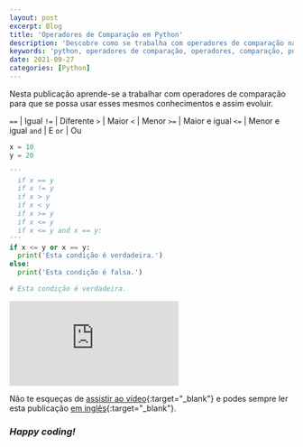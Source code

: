 ```yaml
---
layout: post
excerpt: Blog
title: 'Operadores de Comparação em Python'
description: 'Descobre como se trabalha com operadores de comparação na linguagem de programação Python. Obtém respostas às tuas dúvidas com a teoria e os exemplos apresentados.'
keywords: 'python, operadores de comparação, operadores, comparação, publicação'
date: 2021-09-27
categories: [Python]
---
```


Nesta publicação aprende-se a trabalhar com operadores de comparação para que se possa usar esses mesmos conhecimentos e assim evoluir.

`==` | Igual
`!=` | Diferente
`>` | Maior
`<` | Menor
`>=` | Maior e igual
`<=` | Menor e igual
`and` | E
`or` | Ou

```python
x = 10
y = 20

'''
  if x == y
  if x != y
  if x > y
  if x < y
  if x >= y
  if x <= y
  if x <= y and x == y:
'''
if x <= y or x == y:
  print('Esta condição é verdadeira.')
else:
  print('Esta condição é falsa.')

# Esta condição é verdadeira.
```

<div class="video-container">
  <iframe src="https://www.youtube.com/embed/hlTEpUAu9xg" frameborder="0" allowfullscreen></iframe>
</div>

Não te esqueças de [assistir ao vídeo](https://youtu.be/hlTEpUAu9xg){:target="\_blank"} e podes sempre ler esta publicação [em inglês](https://nelsonsilvadev.com/blog/20210927/comparison-operators-in-python/){:target="\_blank"}.

### _Happy coding!_
